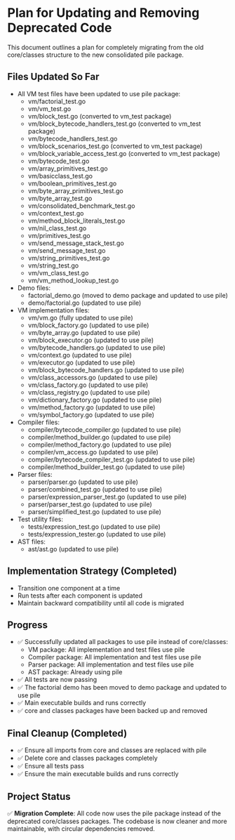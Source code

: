 # Plan for Updating and Removing Deprecated Code

This document outlines a plan for completely migrating from the old core/classes structure to the new consolidated pile package.

## Files Updated So Far
- All VM test files have been updated to use pile package:
  - vm/factorial_test.go
  - vm/vm_test.go
  - vm/block_test.go (converted to vm_test package)
  - vm/block_bytecode_handlers_test.go (converted to vm_test package)
  - vm/bytecode_handlers_test.go
  - vm/block_scenarios_test.go (converted to vm_test package)
  - vm/block_variable_access_test.go (converted to vm_test package)
  - vm/bytecode_test.go
  - vm/array_primitives_test.go
  - vm/basicclass_test.go
  - vm/boolean_primitives_test.go
  - vm/byte_array_primitives_test.go
  - vm/byte_array_test.go
  - vm/consolidated_benchmark_test.go
  - vm/context_test.go
  - vm/method_block_literals_test.go
  - vm/nil_class_test.go
  - vm/primitives_test.go
  - vm/send_message_stack_test.go
  - vm/send_message_test.go
  - vm/string_primitives_test.go
  - vm/string_test.go
  - vm/vm_class_test.go
  - vm/vm_method_lookup_test.go
- Demo files:
  - factorial_demo.go (moved to demo package and updated to use pile)
  - demo/factorial.go (updated to use pile)
- VM implementation files:
  - vm/vm.go (fully updated to use pile)
  - vm/block_factory.go (updated to use pile)
  - vm/byte_array.go (updated to use pile)
  - vm/block_executor.go (updated to use pile)
  - vm/bytecode_handlers.go (updated to use pile)
  - vm/context.go (updated to use pile)
  - vm/executor.go (updated to use pile)
  - vm/block_bytecode_handlers.go (updated to use pile)
  - vm/class_accessors.go (updated to use pile)
  - vm/class_factory.go (updated to use pile)
  - vm/class_registry.go (updated to use pile)
  - vm/dictionary_factory.go (updated to use pile)
  - vm/method_factory.go (updated to use pile)
  - vm/symbol_factory.go (updated to use pile)
- Compiler files:
  - compiler/bytecode_compiler.go (updated to use pile)
  - compiler/method_builder.go (updated to use pile)
  - compiler/method_factory.go (updated to use pile)
  - compiler/vm_access.go (updated to use pile)
  - compiler/bytecode_compiler_test.go (updated to use pile)
  - compiler/method_builder_test.go (updated to use pile)
- Parser files:
  - parser/parser.go (updated to use pile)
  - parser/combined_test.go (updated to use pile)
  - parser/expression_parser_test.go (updated to use pile)
  - parser/parser_test.go (updated to use pile)
  - parser/simplified_test.go (updated to use pile)
- Test utility files:
  - tests/expression_test.go (updated to use pile)
  - tests/expression_tester.go (updated to use pile)
- AST files:
  - ast/ast.go (updated to use pile)

## Implementation Strategy (Completed)
- Transition one component at a time
- Run tests after each component is updated
- Maintain backward compatibility until all code is migrated

## Progress
- ✅ Successfully updated all packages to use pile instead of core/classes:
  - VM package: All implementation and test files use pile
  - Compiler package: All implementation and test files use pile
  - Parser package: All implementation and test files use pile
  - AST package: Already using pile
- ✅ All tests are now passing
- ✅ The factorial demo has been moved to demo package and updated to use pile
- ✅ Main executable builds and runs correctly
- ✅ core and classes packages have been backed up and removed

## Final Cleanup (Completed)
- ✅ Ensure all imports from core and classes are replaced with pile
- ✅ Delete core and classes packages completely
- ✅ Ensure all tests pass
- ✅ Ensure the main executable builds and runs correctly

## Project Status
✅ **Migration Complete**: All code now uses the pile package instead of the deprecated core/classes packages. The codebase is now cleaner and more maintainable, with circular dependencies removed.